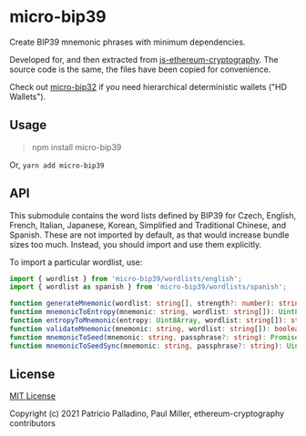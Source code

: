 # micro-bip39

Create BIP39 mnemonic phrases with minimum dependencies.

Developed for, and then extracted from
[js-ethereum-cryptography](https://github.com/ethereum/js-ethereum-cryptography). The source code is the same,
the files have been copied for convenience.

Check out [micro-bip32](https://github.com/paulmillr/micro-bip32) if you need
hierarchical deterministic wallets ("HD Wallets").

## Usage

> npm install micro-bip39

Or, `yarn add micro-bip39`

## API

This submodule contains the word lists defined by BIP39 for Czech, English, French, Italian, Japanese, Korean, Simplified and Traditional Chinese, and Spanish. These are not imported by default, as that would increase bundle sizes too much. Instead, you should import and use them explicitly.

To import a particular wordlist, use:

```typescript
import { wordlist } from 'micro-bip39/wordlists/english';
import { wordlist as spanish } from 'micro-bip39/wordlists/spanish';
```

```typescript
function generateMnemonic(wordlist: string[], strength?: number): string;
function mnemonicToEntropy(mnemonic: string, wordlist: string[]): Uint8Array;
function entropyToMnemonic(entropy: Uint8Array, wordlist: string[]): string;
function validateMnemonic(mnemonic: string, wordlist: string[]): boolean;
function mnemonicToSeed(mnemonic: string, passphrase?: string): Promise<Uint8Array>;
function mnemonicToSeedSync(mnemonic: string, passphrase?: string): Uint8Array;
```

## License

[MIT License](./LICENSE)

Copyright (c) 2021 Patricio Palladino, Paul Miller, ethereum-cryptography contributors
